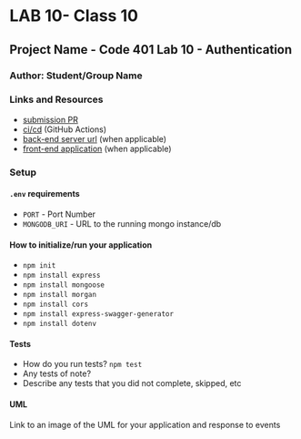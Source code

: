 # LAB 10- Class 10

## Project Name - Code 401 Lab 10 - Authentication

### Author: Student/Group Name

### Links and Resources

- [submission PR](http://xyz.com)
- [ci/cd](http://xyz.com) (GitHub Actions)
- [back-end server url](http://xyz.com) (when applicable)
- [front-end application](http://xyz.com) (when applicable)

### Setup

#### `.env` requirements

- `PORT` - Port Number
- `MONGODB_URI` - URL to the running mongo instance/db

#### How to initialize/run your application

- `npm init`
- `npm install express`
- `npm install mongoose`
- `npm install morgan`
- `npm install cors`
- `npm install express-swagger-generator`
- `npm install dotenv`


#### Tests

- How do you run tests? `npm test`
- Any tests of note?
- Describe any tests that you did not complete, skipped, etc

#### UML

Link to an image of the UML for your application and response to events
